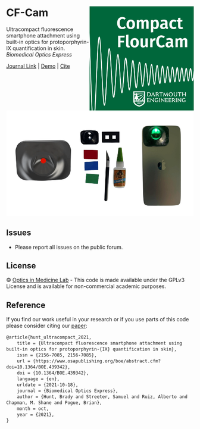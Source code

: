 CF-Cam <img src="assets/cf-cam-app-icon.png" width="280px" align="right" />
===========
Ultracompact fluorescence smartphone attachment using built-in optics for protoporphyrin-IX quantification in skin.
*Biomedical Optics Express*

[Journal Link](https://doi.org/10.1364/BOE.439342) | [Demo](https://doi.org/10.6084/m9.figshare.15104967.v1) | [Cite](#reference) 

![Attachment Animation](assets/attachment.gif)

## Issues
- Please report all issues on the public forum.

## License
© [Optics in Medicine Lab](https://sites.dartmouth.edu/optmed/) - This code is made available under the GPLv3 License and is available for non-commercial academic purposes. 

## Reference
If you find our work useful in your research or if you use parts of this code please consider citing our [paper](https://doi.org/10.1364/BOE.439342):
```
@article{hunt_ultracompact_2021,
	title = {Ultracompact fluorescence smartphone attachment using built-in optics for protoporphyrin-{IX} quantification in skin},
	issn = {2156-7085, 2156-7085},
	url = {https://www.osapublishing.org/boe/abstract.cfm?doi=10.1364/BOE.439342},
	doi = {10.1364/BOE.439342},
	language = {en},
	urldate = {2021-10-18},
	journal = {Biomedical Optics Express},
	author = {Hunt, Brady and Streeter, Samuel and Ruiz, Alberto and Chapman, M. Shane and Pogue, Brian},
	month = oct,
	year = {2021},
}
```
